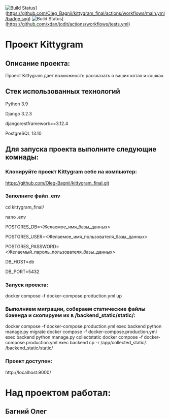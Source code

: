 ![Build Status](https://github.com/Oleg_Bagnii/kittygram_final/workflows/Run%20tests/badge.svg)](https://github.com/Oleg_Bagnii/kittygram_final/actions/workflows/main.yml/badge.svg)
![Build Status](https://github.com/xdan/jodit/workflows/Run%20tests/badge.svg)](https://github.com/xdan/jodit/actions/workflows/tests.yml)
#  Проект Kittygram

## Описание проекта:

Проект Kittygram дает возможность рассказать о ваших котах и кошках.

## Cтек использованных технологий

Python 3.9

Django 3.2.3

djangorestframework==3.12.4

PostgreSQL 13.10

## Для запуска проекта выполните следующие комнады:

### Клонируйте проект Kittygram себе на компьютер:

https://github.com/Oleg-Bagnii/kittygram_final.git

### Заполните файл .env

cd kittygram_final/

nano .env

POSTGRES_DB=<Желаемое_имя_базы_данных>

POSTGRES_USER=<Желаемое_имя_пользователя_базы_данных>

POSTGRES_PASSWORD=<Желаемый_пароль_пользователя_базы_данных>

DB_HOST=db

DB_PORT=5432

### Запуск проекта:

docker compose -f docker-compose.production.yml up

### Выполняем миграции, собераем статические файлы бэкенда и скопируем их в /backend_static/static/:

docker compose -f docker-compose.production.yml exec backend python manage.py migrate
docker compose -f docker-compose.production.yml exec backend python manage.py collectstatic
docker compose -f docker-compose.production.yml exec backend cp -r /app/collected_static/. /backend_static/static/

### Проект доступен:

http://localhost:9000/

# Над проектом работал:
## Багний Олег
